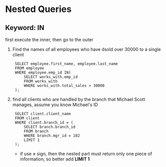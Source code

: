 # Nested Queries

## Keyword: IN
first execute the inner, then go to the outer

1. Find the names of all employees who have dsold over 30000 to a single client

        SELECT employee.first_name, employee.last_name
        FROM employee
        WHERE employee.emp_id IN(
            SELECT works_with.emp_id
            FROM works_with
            WHERE works_with.total_sales > 30000
        );

1. find all clients who are handled by the branch that Michael Scott manages, assume you know Michael's ID

        SELECT client.client_name 
        FROM client
        WHERE client.branch_id = (
            SELECT branch.branch_id
            FROM branch
            WHERE branch.mgr_id = 102
            LIMIT 1
        );
    * if use **=** sign, then the nested part must return only one piece of information, so better add **LIMIT 1**

